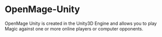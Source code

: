 # OpenMage-Unity
OpenMage Unity is created in the Unity3D Engine and allows you to play Magic against one or more online players or computer opponents.
